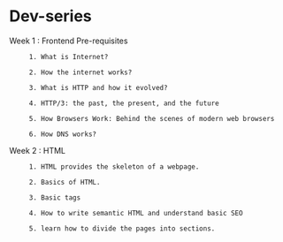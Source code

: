 # Dev-series
Week 1 : Frontend Pre-requisites

         1. What is Internet?

         2. How the internet works?

         3. What is HTTP and how it evolved?

         4. HTTP/3: the past, the present, and the future

         5. How Browsers Work: Behind the scenes of modern web browsers

         6. How DNS works?
         
 Week 2 : HTML
 
         1. HTML provides the skeleton of a webpage. 
         
         2. Basics of HTML.
         
         3. Basic tags
         
         4. How to write semantic HTML and understand basic SEO
         
         5. learn how to divide the pages into sections.
